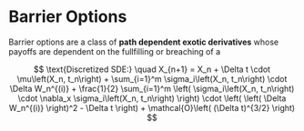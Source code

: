 # Barrier Options

Barrier options are a class of **path dependent exotic derivatives** whose payoffs are dependent on the fullfilling or breaching of a

$$
\text{Discretized SDE:} \quad X_{n+1} = X_n + \Delta t \cdot \mu\left(X_n, t_n\right) + \sum_{i=1}^m \sigma_i\left(X_n, t_n\right) \cdot \Delta W_n^{(i)} + \frac{1}{2} \sum_{i=1}^m \left( \sigma_i\left(X_n, t_n\right) \cdot \nabla_x \sigma_i\left(X_n, t_n\right) \right) \cdot \left( \left( \Delta W_n^{(i)} \right)^2 - \Delta t \right) + \mathcal{O}\left( (\Delta t)^{3/2} \right)
$$
